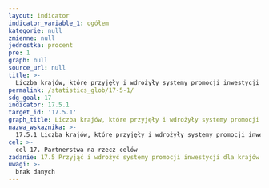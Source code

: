 ```yaml
---
layout: indicator
indicator_variable_1: ogółem
kategorie: null
zmienne: null
jednostka: procent
pre: 1
graph: null
source_url: null
title: >-
  Liczba krajów, które przyjęły i wdrożyły systemy promocji inwestycji dla krajów najsłabiej rozwiniętych
permalink: /statistics_glob/17-5-1/
sdg_goal: 17
indicator: 17.5.1
target_id: '17.5.1'
graph_title: Liczba krajów, które przyjęły i wdrożyły systemy promocji inwestycji dla krajów najsłabiej rozwiniętych
nazwa_wskaznika: >-
  17.5.1 Liczba krajów, które przyjęły i wdrożyły systemy promocji inwestycji dla krajów najsłabiej rozwiniętych
cel: >-
  cel 17. Partnerstwa na rzecz celów
zadanie: 17.5 Przyjąć i wdrożyć systemy promocji inwestycji dla krajów najsłabiej rozwiniętych
uwagi: >-
  brak danych
---
```

